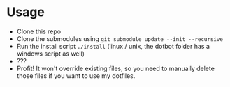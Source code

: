 # Usage
- Clone this repo
- Clone the submodules using `git submodule update --init --recursive`
- Run the install script `./install` (linux / unix, the dotbot folder has a windows script as well)
- ???
- Profit! It won't override existing files, so you need to manually delete those files if you want to use my dotfiles.
